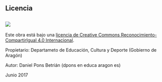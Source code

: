 ## Licencia

## [![](https://i.creativecommons.org/l/by-sa/4.0/88x31.png)](http://creativecommons.org/licenses/by-sa/4.0/)

Este obra está bajo una [licencia de Creative Commons Reconocimiento-CompartirIgual 4.0 Internacional](http://creativecommons.org/licenses/by-sa/4.0/).

Propietario: Departameto de Educación, Cultura y Deporte \(Gobierno de Aragón\)

Autor: Daniel Pons Betrián \(dpons en educa aragon es\)

Junio 2017

